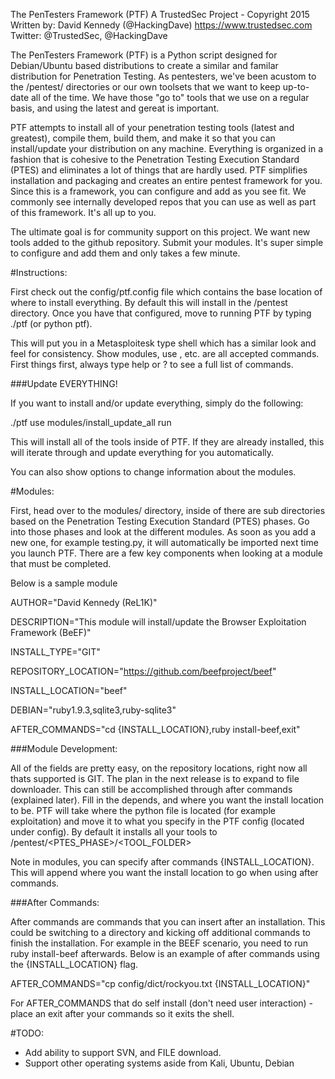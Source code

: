 
The PenTesters Framework (PTF)
A TrustedSec Project - Copyright 2015
Written by: David Kennedy (@HackingDave)
https://www.trustedsec.com
Twitter: @TrustedSec, @HackingDave

The PenTesters Framework (PTF) is a Python script designed for Debian/Ubuntu based distributions to create a similar and familar distribution for Penetration Testing. As pentesters, we've been acustom to the /pentest/ directories or our own toolsets that we want to keep up-to-date all of the time. We have those "go to" tools that we use on a regular basis, and using the latest and gereat is important.

PTF attempts to install all of your penetration testing tools (latest and greatest), compile them, build them, and make it so that you can install/update your distribution on any machine. Everything is organized in a fashion that is cohesive to the Penetration Testing Execution Standard (PTES) and eliminates a lot of things that are hardly used. PTF simplifies installation and packaging and creates an entire pentest framework for you. Since this is a framework, you can configure and add as you see fit. We commonly see internally developed repos that you can use as well as part of this framework. It's all up to you.

The ultimate goal is for community support on this project. We want new tools added to the github repository. Submit your modules. It's super simple to configure and add them and only takes a few minute.

#Instructions:

First check out the config/ptf.config file which contains the base location of where to install everything. By default this will install in the /pentest directory. Once you have that configured, move to running PTF by typing ./ptf (or python ptf).

This will put you in a Metasploitesk type shell which has a similar look and feel for consistency. Show modules, use <modules>, etc. are all accepted commands. First things first, always type help or ? to see a full list of commands.

###Update EVERYTHING!

If you want to install and/or update everything, simply do the following:

./ptf
use modules/install_update_all
run

This will install all of the tools inside of PTF. If they are already installed, this will iterate through and update everything for you automatically.

You can also show options to change information about the modules.

#Modules:

First, head over to the modules/ directory, inside of there are sub directories based on the Penetration Testing Execution Standard (PTES) phases. Go into those phases and look at the different modules. As soon as you add a new one, for example testing.py, it will automatically be imported next time you launch PTF. There are a few key components when looking at a module that must be completed.

Below is a sample module

AUTHOR="David Kennedy (ReL1K)"

DESCRIPTION="This module will install/update the Browser Exploitation Framework (BeEF)"

INSTALL_TYPE="GIT"

REPOSITORY_LOCATION="https://github.com/beefproject/beef"

INSTALL_LOCATION="beef"

DEBIAN="ruby1.9.3,sqlite3,ruby-sqlite3"

AFTER_COMMANDS="cd {INSTALL_LOCATION},ruby install-beef,exit"

###Module Development:

All of the fields are pretty easy, on the repository locations, right now all thats supported is GIT. The plan in the next release is to expand to file downloader. This can still be accomplished through after commands (explained later). Fill in the depends, and where you want the install location to be. PTF will take where the python file is located (for example exploitation) and move it to what you specify in the PTF config (located under config). By default it installs all your tools to /pentest/<PTES_PHASE>/<TOOL_FOLDER>

Note in modules, you can specify after commands {INSTALL_LOCATION}. This will append where you want the install location to go when using after commands.

###After Commands:

After commands are commands that you can insert after an installation. This could be switching to a directory and kicking off additional commands to finish the installation. For example in the BEEF scenario, you need to run ruby install-beef afterwards.  Below is an example of after commands using the {INSTALL_LOCATION} flag.
 
AFTER_COMMANDS="cp config/dict/rockyou.txt {INSTALL_LOCATION}"

For AFTER_COMMANDS that do self install (don't need user interaction) - place an exit after your commands so it exits the shell.


#TODO:

* Add ability to support SVN, and FILE download.
* Support other operating systems aside from Kali, Ubuntu, Debian
